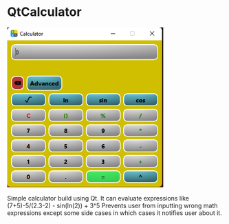 # QtCalculator

![alt_text](https://github.com/Hov1122/QtCalculator/blob/main/images/Calculator-preview.png)

Simple calculator build using Qt. 
It can evaluate expressions like (7+5)-5/(2.3-2) - sin(ln(2)) + 3^5 
Prevents user from inputting wrong math expressions except some side cases in which cases it notifies user about it.
